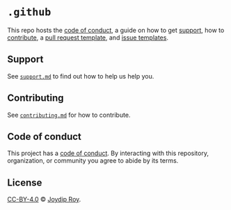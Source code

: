 # `.github`

This repo hosts the [code of conduct][coc], a guide on how to get [support][],
how to [contribute][], a [pull request template][pr], and [issue
templates][issue].

## Support

See [`support.md`][support] to find out how to help us help you.

## Contributing

See [`contributing.md`][contribute] for how to contribute.

## Code of conduct

This project has a [code of conduct][coc].
By interacting with this repository, organization, or community you agree to
abide by its terms.

## License

[CC-BY-4.0][license] © [Joydip Roy][author].

<!-- Definitions -->

[license]: https://creativecommons.org/licenses/by/4.0/

[author]: https://github.com/rjoydip

[coc]: code-of-conduct.md

[contribute]: contributing.md

[support]: support.md

[pr]: .github/pull-request-template.md

[issue]: .github/ISSUE_TEMPLATE